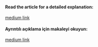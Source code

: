 #### Read the article for a detailed explanation:
[medium link]()

#### Ayrıntılı açıklama için makaleyi okuyun:
[medium link]()

